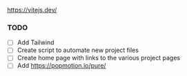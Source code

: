 https://vitejs.dev/

### TODO

- [ ] Add Tailwind
- [ ] Create script to automate new project files
- [ ] Create home page with links to the various project pages
- [ ] Add https://popmotion.io/pure/

